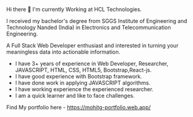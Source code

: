 Hi there 👋
I'm currently Working at HCL Technologies.

I received my bachelor's degree from SGGS Institute of Engineering and Technology Nanded (India) in Electronics and Telecommunication Engineering.

A Full Stack Web Developer enthusiast and interested in turning your meaningless data into actionable information.

- I have 3+ years of experience in Web Developer, Researcher, JAVASCRIPT, HTML, CSS, HTML5, Bootstrap,React-js.
- I have good experience with Bootstrap framework.
- I have done work in applying JAVASCRIPT algorithms.
- I have working experience the experienced researcher.
- I am a quick learner and like to face challenges.

Find My portfolio here - https://mohitg-portfolio.web.app/

